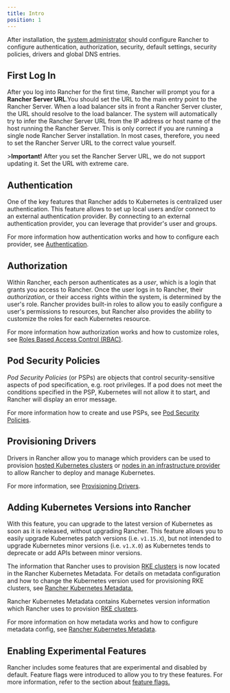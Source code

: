```yaml
---
title: Intro
position: 1
---
```


After installation, the [system administrator](https://rancher.com/docs/rancher/v2.6/en/admin-settings/rbac/global-permissions/) should configure Rancher to configure authentication, authorization, security, default settings, security policies, drivers and global DNS entries.

## First Log In

After you log into Rancher for the first time, Rancher will prompt you for a **Rancher Server URL**.You should set the URL to the main entry point to the Rancher Server. When a load balancer sits in front a Rancher Server cluster, the URL should resolve to the load balancer. The system will automatically try to infer the Rancher Server URL from the IP address or host name of the host running the Rancher Server. This is only correct if you are running a single node Rancher Server installation. In most cases, therefore, you need to set the Rancher Server URL to the correct value yourself.

\>**Important!** After you set the Rancher Server URL, we do not support updating it. Set the URL with extreme care.

## Authentication

One of the key features that Rancher adds to Kubernetes is centralized user authentication. This feature allows to set up local users and/or connect to an external authentication provider. By connecting to an external authentication provider, you can leverage that provider's user and groups.

For more information how authentication works and how to configure each provider, see [Authentication](https://rancher.com/docs/rancher/v2.6/en/admin-settings/authentication/).

## Authorization

Within Rancher, each person authenticates as a _user_, which is a login that grants you access to Rancher. Once the user logs in to Rancher, their _authorization_, or their access rights within the system, is determined by the user's role. Rancher provides built-in roles to allow you to easily configure a user's permissions to resources, but Rancher also provides the ability to customize the roles for each Kubernetes resource.

For more information how authorization works and how to customize roles, see [Roles Based Access Control (RBAC)](https://rancher.com/docs/rancher/v2.6/en/admin-settings/rbac/).

## Pod Security Policies

_Pod Security Policies_ (or PSPs) are objects that control security-sensitive aspects of pod specification, e.g. root privileges. If a pod does not meet the conditions specified in the PSP, Kubernetes will not allow it to start, and Rancher will display an error message.

For more information how to create and use PSPs, see [Pod Security Policies](https://rancher.com/docs/rancher/v2.6/en/admin-settings/pod-security-policies/).

## Provisioning Drivers

Drivers in Rancher allow you to manage which providers can be used to provision [hosted Kubernetes clusters](https://rancher.com/docs/rancher/v2.6/en/cluster-provisioning/hosted-kubernetes-clusters/) or [nodes in an infrastructure provider](https://rancher.com/docs/rancher/v2.6/en/cluster-provisioning/rke-clusters/node-pools/) to allow Rancher to deploy and manage Kubernetes.

For more information, see [Provisioning Drivers](https://rancher.com/docs/rancher/v2.6/en/admin-settings/drivers/).

## Adding Kubernetes Versions into Rancher

With this feature, you can upgrade to the latest version of Kubernetes as soon as it is released, without upgrading Rancher. This feature allows you to easily upgrade Kubernetes patch versions (i.e. `v1.15.X`), but not intended to upgrade Kubernetes minor versions (i.e. `v1.X.0`) as Kubernetes tends to deprecate or add APIs between minor versions.

The information that Rancher uses to provision [RKE clusters](https://rancher.com/docs/rancher/v2.6/en/cluster-provisioning/rke-clusters/) is now located in the Rancher Kubernetes Metadata. For details on metadata configuration and how to change the Kubernetes version used for provisioning RKE clusters, see [Rancher Kubernetes Metadata.](https://rancher.com/docs/rancher/v2.6/en/admin-settings/k8s-metadata/)

Rancher Kubernetes Metadata contains Kubernetes version information which Rancher uses to provision [RKE clusters](https://rancher.com/docs/rancher/v2.6/en/cluster-provisioning/rke-clusters/).

For more information on how metadata works and how to configure metadata config, see [Rancher Kubernetes Metadata](https://rancher.com/docs/rancher/v2.6/en/admin-settings/k8s-metadata/).

## Enabling Experimental Features

Rancher includes some features that are experimental and disabled by default. Feature flags were introduced to allow you to try these features. For more information, refer to the section about [feature flags.](https://rancher.com/docs/rancher/v2.6/en/installation/resources/feature-flags/)
